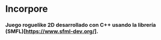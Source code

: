 # Incorpore

### Juego roguelike 2D desarrollado con C++ usando la librería (SMFL)[https://www.sfml-dev.org/].
